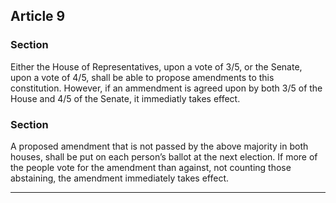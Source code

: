 

## Article 9
<!--- Amending the Constitution -->


### Section

Either the House of Representatives, upon a vote of 3/5, or the Senate, upon a vote of 4/5, shall be able to propose amendments to this constitution.
However, if an ammendment is agreed upon by both 3/5 of the House and 4/5 of the Senate, it immediatly takes effect.

### Section

A proposed amendment that is not passed by the above majority in both houses, shall be put on each person’s ballot at the next election.
If more of the people vote for the amendment than against, not counting those abstaining, the amendment immediately takes effect.

---